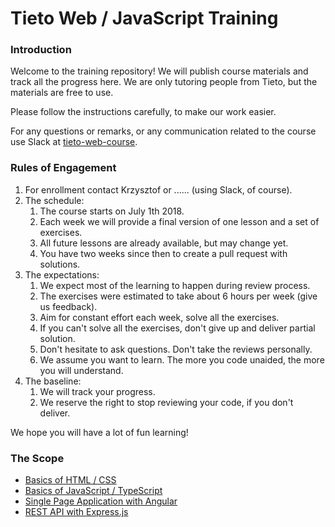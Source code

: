 # Tieto Web / JavaScript Training

### Introduction

Welcome to the training repository! We will publish course materials
and track all the progress here. We are only tutoring people from Tieto,
but the materials are free to use.

Please follow the instructions carefully, to make our work easier.

For any questions or remarks, or any communication related to the
course use Slack at [tieto-web-course](https://tieto-web-course.slack.com/messages/).

### Rules of Engagement

1. For enrollment contact Krzysztof or ...... (using Slack, of course).
1. The schedule:
    1. The course starts on July 1th 2018.
    1. Each week we will provide a final version of one lesson and
       a set of exercises. 
    1. All future lessons are already available, but may change yet.
    1. You have two weeks since then to create a pull request with solutions.
2. The expectations:
    1. We expect most of the learning to happen during review process.
    2. The exercises were estimated to take about 6 hours per week (give us feedback).
    3. Aim for constant effort each week, solve all the exercises.
    4. If you can't solve all the exercises, don't give up and deliver partial solution.
    5. Don't hesitate to ask questions. Don't take the reviews personally.
    6. We assume you want to learn. The more you code unaided, the more you will understand.
3. The baseline:
    1. We will track your progress.
    2. We reserve the right to stop reviewing your code, if you don't deliver.   

We hope you will have a lot of fun learning!

### The Scope

 * [Basics of HTML / CSS](./course/html-css/readme.md)
 * [Basics of JavaScript / TypeScript](./course/typescript/readme.md)
 * [Single Page Application with Angular](./course/angular/readme.md)
 * [REST API with Express.js](./course/express-js/readme.md)

